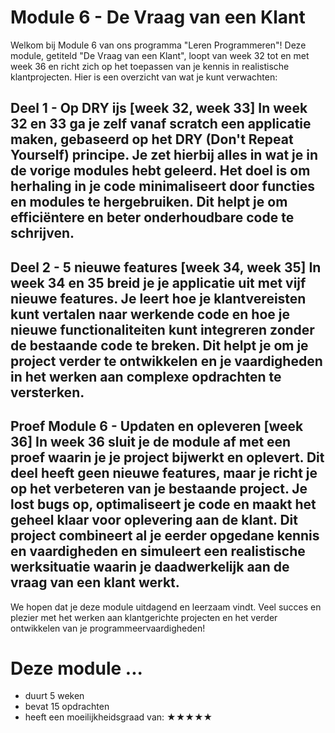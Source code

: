 # Module 6 - De Vraag van een Klant
Welkom bij Module 6 van ons programma "Leren Programmeren"! Deze module, getiteld "De Vraag van een Klant", loopt van week 32 tot en met week 36 en richt zich op het toepassen van je kennis in realistische klantprojecten. Hier is een overzicht van wat je kunt verwachten:

## Deel 1 - Op DRY ijs [week 32, week 33] In week 32 en 33 ga je zelf vanaf scratch een applicatie maken, gebaseerd op het DRY (Don't Repeat Yourself) principe. Je zet hierbij alles in wat je in de vorige modules hebt geleerd. Het doel is om herhaling in je code minimaliseert door functies en modules te hergebruiken. Dit helpt je om efficiëntere en beter onderhoudbare code te schrijven.

## Deel 2 - 5 nieuwe features [week 34, week 35] In week 34 en 35 breid je je applicatie uit met vijf nieuwe features. Je leert hoe je klantvereisten kunt vertalen naar werkende code en hoe je nieuwe functionaliteiten kunt integreren zonder de bestaande code te breken. Dit helpt je om je project verder te ontwikkelen en je vaardigheden in het werken aan complexe opdrachten te versterken.

## Proef Module 6 - Updaten en opleveren [week 36] In week 36 sluit je de module af met een proef waarin je je project bijwerkt en oplevert. Dit deel heeft geen nieuwe features, maar je richt je op het verbeteren van je bestaande project. Je lost bugs op, optimaliseert je code en maakt het geheel klaar voor oplevering aan de klant. Dit project combineert al je eerder opgedane kennis en vaardigheden en simuleert een realistische werksituatie waarin je daadwerkelijk aan de vraag van een klant werkt.

We hopen dat je deze module uitdagend en leerzaam vindt. Veel succes en plezier met het werken aan klantgerichte projecten en het verder ontwikkelen van je programmeervaardigheden!

# Deze module ...
- duurt 5 weken
- bevat 15 opdrachten
- heeft een moeilijkheidsgraad van: ★★★★★